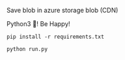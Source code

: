Save blob in azure storage blob (CDN)

Python3 🖖! Be Happy!

```
pip install -r requirements.txt

python run.py
```